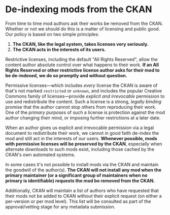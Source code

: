 # De-indexing mods from the CKAN

From time to time mod authors ask their works be removed from the CKAN. Whether or not we should do this is a matter of licensing and public good. Our policy is based on two simple principles:

1. **The CKAN, like the legal system, takes licenses very seriously.**
1. **The CKAN acts in the interests of its users.**

Restrictive licenses, including the default "All Rights Reserved", allow the content author absolute control over what happens to their work. **If an All Rights Reserved or other restrictive license author asks for their mod to be de-indexed, we do so promptly and without question.**

Permissive licenses—which includes *every* license the CKAN is aware of that's not marked `restricted` or `unknown`, and includes the popular Creative Commons family of licenses—provide *explicit and irrevocable* permission to use and redistribute the content. Such a license is a strong, *legally binding* promise that the author cannot stop others from reproducing their work. One of the *primary purposes* of such a license is protection against the mod author changing their mind, or imposing further restrictions at a later date.

When an author gives us explicit and irrevocable permission via a legal document to redistribute their work, we cannot in good faith de-index the mod and still act in the interests of our users. **Whenever possible, mods with permissive licenses will be preserved by the CKAN**, especially when alternate downloads to such mods exist, including those cached by the CKAN's own automated systems.

In some cases it's not possible to install mods via the CKAN and maintain the goodwill of the author(s). **The CKAN will not install any mod when the primary maintainer (or a significant group of maintainers when no primary is identifiable) requests the mod be removed from the CKAN.** 

Additionally, CKAN will maintain a list of authors who have requested that their mods not be added to CKAN without their explicit request (on either a per-version or per mod level). This list will be consulted as part of the approval/vetting stage for any metadata submission.
